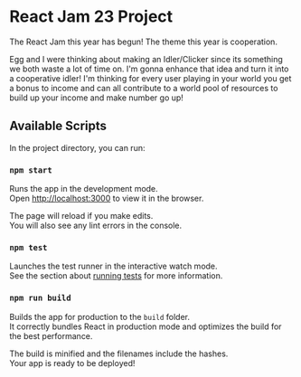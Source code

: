 # React Jam 23 Project

The React Jam this year has begun!  The theme this year is cooperation.

Egg and I were thinking about making an Idler/Clicker since its something we both waste a lot of time on. I'm gonna enhance that idea and turn it into a cooperative idler! I'm thinking for every user playing in your world you get a bonus to income and can all contribute to a world pool of resources to build up your income and make number go up!

## Available Scripts

In the project directory, you can run:

### `npm start`

Runs the app in the development mode.\
Open [http://localhost:3000](http://localhost:3000) to view it in the browser.

The page will reload if you make edits.\
You will also see any lint errors in the console.

### `npm test`

Launches the test runner in the interactive watch mode.\
See the section about [running tests](https://facebook.github.io/create-react-app/docs/running-tests) for more information.

### `npm run build`

Builds the app for production to the `build` folder.\
It correctly bundles React in production mode and optimizes the build for the best performance.

The build is minified and the filenames include the hashes.\
Your app is ready to be deployed!
